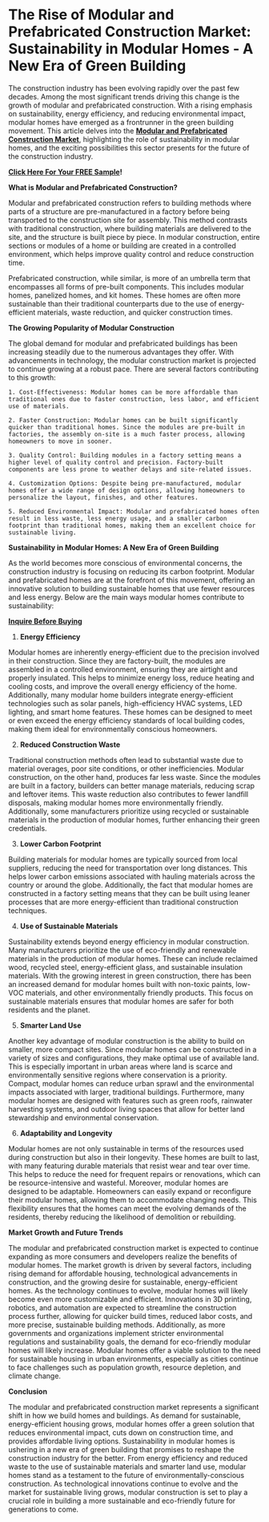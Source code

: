 # The Rise of Modular and Prefabricated Construction Market: Sustainability in Modular Homes - A New Era of Green Building

The construction industry has been evolving rapidly over the past few decades. Among the most significant trends driving this change is the growth of modular and prefabricated construction. With a rising emphasis on sustainability, energy efficiency, and reducing environmental impact, modular homes have emerged as a frontrunner in the green building movement. This article delves into the **[Modular and Prefabricated Construction Market](https://www.nextmsc.com/report/modular-and-prefabricated-construction-market-cm3018)**, highlighting the role of sustainability in modular homes, and the exciting possibilities this sector presents for the future of the construction industry.

**[Click Here For Your FREE Sample](https://www.nextmsc.com/modular-and-prefabricated-construction-market-cm3018/request-sample)!**

**What is Modular and Prefabricated Construction?**

Modular and prefabricated construction refers to building methods where parts of a structure are pre-manufactured in a factory before being transported to the construction site for assembly. This method contrasts with traditional construction, where building materials are delivered to the site, and the structure is built piece by piece. In modular construction, entire sections or modules of a home or building are created in a controlled environment, which helps improve quality control and reduce construction time.

Prefabricated construction, while similar, is more of an umbrella term that encompasses all forms of pre-built components. This includes modular homes, panelized homes, and kit homes. These homes are often more sustainable than their traditional counterparts due to the use of energy-efficient materials, waste reduction, and quicker construction times.

**The Growing Popularity of Modular Construction**

The global demand for modular and prefabricated buildings has been increasing steadily due to the numerous advantages they offer. With advancements in technology, the modular construction market is projected to continue growing at a robust pace. There are several factors contributing to this growth:
   
    1. Cost-Effectiveness: Modular homes can be more affordable than traditional ones due to faster construction, less labor, and efficient use of materials.
   
    2. Faster Construction: Modular homes can be built significantly quicker than traditional homes. Since the modules are pre-built in factories, the assembly on-site is a much faster process, allowing homeowners to move in sooner.
   
    3. Quality Control: Building modules in a factory setting means a higher level of quality control and precision. Factory-built components are less prone to weather delays and site-related issues.
    
    4. Customization Options: Despite being pre-manufactured, modular homes offer a wide range of design options, allowing homeowners to personalize the layout, finishes, and other features.
    
    5. Reduced Environmental Impact: Modular and prefabricated homes often result in less waste, less energy usage, and a smaller carbon footprint than traditional homes, making them an excellent choice for sustainable living.

**Sustainability in Modular Homes: A New Era of Green Building**

As the world becomes more conscious of environmental concerns, the construction industry is focusing on reducing its carbon footprint. Modular and prefabricated homes are at the forefront of this movement, offering an innovative solution to building sustainable homes that use fewer resources and less energy. Below are the main ways modular homes contribute to sustainability:

**[Inquire Before Buying](https://www.nextmsc.com/modular-and-prefabricated-construction-market-cm3018/inquire-before-buying)**

1. **Energy Efficiency**

Modular homes are inherently energy-efficient due to the precision involved in their construction. Since they are factory-built, the modules are assembled in a controlled environment, ensuring they are airtight and properly insulated. This helps to minimize energy loss, reduce heating and cooling costs, and improve the overall energy efficiency of the home.
Additionally, many modular home builders integrate energy-efficient technologies such as solar panels, high-efficiency HVAC systems, LED lighting, and smart home features. These homes can be designed to meet or even exceed the energy efficiency standards of local building codes, making them ideal for environmentally conscious homeowners.

2. **Reduced Construction Waste**

Traditional construction methods often lead to substantial waste due to material overages, poor site conditions, or other inefficiencies. Modular construction, on the other hand, produces far less waste. Since the modules are built in a factory, builders can better manage materials, reducing scrap and leftover items.
This waste reduction also contributes to fewer landfill disposals, making modular homes more environmentally friendly. Additionally, some manufacturers prioritize using recycled or sustainable materials in the production of modular homes, further enhancing their green credentials.

3. **Lower Carbon Footprint**

Building materials for modular homes are typically sourced from local suppliers, reducing the need for transportation over long distances. This helps lower carbon emissions associated with hauling materials across the country or around the globe. Additionally, the fact that modular homes are constructed in a factory setting means that they can be built using leaner processes that are more energy-efficient than traditional construction techniques.

4. **Use of Sustainable Materials**

Sustainability extends beyond energy efficiency in modular construction. Many manufacturers prioritize the use of eco-friendly and renewable materials in the production of modular homes. These can include reclaimed wood, recycled steel, energy-efficient glass, and sustainable insulation materials.
With the growing interest in green construction, there has been an increased demand for modular homes built with non-toxic paints, low-VOC materials, and other environmentally friendly products. This focus on sustainable materials ensures that modular homes are safer for both residents and the planet.

5. **Smarter Land Use**

Another key advantage of modular construction is the ability to build on smaller, more compact sites. Since modular homes can be constructed in a variety of sizes and configurations, they make optimal use of available land. This is especially important in urban areas where land is scarce and environmentally sensitive regions where conservation is a priority.
Compact, modular homes can reduce urban sprawl and the environmental impacts associated with larger, traditional buildings. Furthermore, many modular homes are designed with features such as green roofs, rainwater harvesting systems, and outdoor living spaces that allow for better land stewardship and environmental conservation.

6. **Adaptability and Longevity**

Modular homes are not only sustainable in terms of the resources used during construction but also in their longevity. These homes are built to last, with many featuring durable materials that resist wear and tear over time. This helps to reduce the need for frequent repairs or renovations, which can be resource-intensive and wasteful.
Moreover, modular homes are designed to be adaptable. Homeowners can easily expand or reconfigure their modular homes, allowing them to accommodate changing needs. This flexibility ensures that the homes can meet the evolving demands of the residents, thereby reducing the likelihood of demolition or rebuilding.

**Market Growth and Future Trends**

The modular and prefabricated construction market is expected to continue expanding as more consumers and developers realize the benefits of modular homes. The market growth is driven by several factors, including rising demand for affordable housing, technological advancements in construction, and the growing desire for sustainable, energy-efficient homes.
As the technology continues to evolve, modular homes will likely become even more customizable and efficient. Innovations in 3D printing, robotics, and automation are expected to streamline the construction process further, allowing for quicker build times, reduced labor costs, and more precise, sustainable building methods.
Additionally, as more governments and organizations implement stricter environmental regulations and sustainability goals, the demand for eco-friendly modular homes will likely increase. Modular homes offer a viable solution to the need for sustainable housing in urban environments, especially as cities continue to face challenges such as population growth, resource depletion, and climate change.

**Conclusion**

The modular and prefabricated construction market represents a significant shift in how we build homes and buildings. As demand for sustainable, energy-efficient housing grows, modular homes offer a green solution that reduces environmental impact, cuts down on construction time, and provides affordable living options.
Sustainability in modular homes is ushering in a new era of green building that promises to reshape the construction industry for the better. From energy efficiency and reduced waste to the use of sustainable materials and smarter land use, modular homes stand as a testament to the future of environmentally-conscious construction. As technological innovations continue to evolve and the market for sustainable living grows, modular construction is set to play a crucial role in building a more sustainable and eco-friendly future for generations to come.

